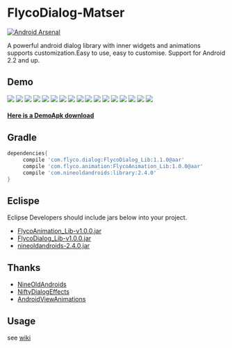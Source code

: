 # FlycoDialog-Matser
[![Android Arsenal](https://img.shields.io/badge/Android%20Arsenal-FlycoDialog--Matser-green.svg?style=flat)](https://android-arsenal.com/details/1/2430)

A powerful android dialog library with inner widgets and animations supports customization.Easy to use, easy to customise. Support for Android 2.2 and up. 

## Demo
![](https://github.com/H07000223/FlycoDialog_Master/blob/master/gif/preview_1.gif)
![](https://github.com/H07000223/FlycoDialog_Master/blob/master/gif/preview_2.gif)
![](https://github.com/H07000223/FlycoDialog_Master/blob/master/gif/preview_3.gif)
![](https://github.com/H07000223/FlycoDialog_Master/blob/master/gif/preview_4.gif)
![](https://github.com/H07000223/FlycoDialog_Master/blob/master/gif/preview_5.gif)
![](https://github.com/H07000223/FlycoDialog_Master/blob/master/gif/preview_6.gif)
![](https://github.com/H07000223/FlycoDialog_Master/blob/master/gif/preview_7.gif)
![](https://github.com/H07000223/FlycoDialog_Master/blob/master/gif/preview_8.gif)
![](https://github.com/H07000223/FlycoDialog_Master/blob/master/gif/preview_9.gif)
![](https://github.com/H07000223/FlycoDialog_Master/blob/master/gif/preview_10.gif)
![](https://github.com/H07000223/FlycoDialog_Master/blob/master/gif/preview_11.gif)
![](https://github.com/H07000223/FlycoDialog_Master/blob/master/gif/preview_12.gif)
![](https://github.com/H07000223/FlycoDialog_Master/blob/master/gif/preview_13.gif)
![](https://github.com/H07000223/FlycoDialog_Master/blob/master/gif/preview_14.gif)
![](https://github.com/H07000223/FlycoDialog_Master/blob/master/gif/preview_15.gif)
![](https://github.com/H07000223/FlycoDialog_Master/blob/master/gif/preview_16.gif)
![](https://github.com/H07000223/FlycoDialog_Master/blob/master/gif/preview_17.gif)

#### [Here is a DemoApk download](http://fir.im/mj9p)

## Gradle

```groovy
dependencies{
     compile 'com.flyco.dialog:FlycoDialog_Lib:1.1.0@aar'
     compile 'com.flyco.animation:FlycoAnimation_Lib:1.0.0@aar'
     compile 'com.nineoldandroids:library:2.4.0'
}
```

## Eclispe
Eclipse Developers should include jars below into your project.
*   [FlycoAnimation_Lib-v1.0.0.jar](https://github.com/H07000223/FlycoDialog_Master/blob/master/Jar/v1.0.0/FlycoAnimation_Lib-v1.0.0.jar)
*   [FlycoDialog_Lib-v1.0.0.jar](https://github.com/H07000223/FlycoDialog_Master/blob/master/Jar/v1.0.0/FlycoDialog_Lib-v1.0.0.jar)
*   [nineoldandroids-2.4.0.jar](https://github.com/H07000223/FlycoDialog_Master/blob/master/Jar/nineoldandroids-2.4.0.jar)

## Thanks
*   [NineOldAndroids](https://github.com/JakeWharton/NineOldAndroids)
*   [NiftyDialogEffects](https://github.com/sd6352051/NiftyDialogEffects)
*   [AndroidViewAnimations](https://github.com/daimajia/AndroidViewAnimations)

## Usage
see [wiki](https://github.com/H07000223/FlycoDialog_Master/wiki)
